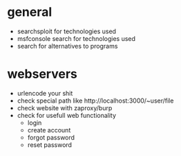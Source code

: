 # general

- searchsploit for technologies used
- msfconsole search for technologies used
- search for alternatives to programs

# webservers

- urlencode your shit
- check special path like http://localhost:3000/~user/file
- check website with zaproxy/burp
- check for usefull web functionality
    - login
    - create account
    - forgot password
    - reset password
